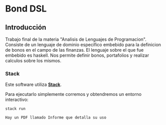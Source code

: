 # Bond DSL

## Introducción
Trabajo final de la materia "Analisis de Lenguajes de Programacion". Consiste de un lenguaje de dominio especifico embebido para la definicion de bonos en el campo de las finanzas. El lenguaje sobre el que fue embebido es haskell. Nos permite definir bonos, portafolios y realizar calculos sobre los mismos.

### Stack
Este software utiliza [**Stack**](https://docs.haskellstack.org/).

Para ejecutarlo simplemente corremos y obtendremos un entorno interactivo:
```
stack run

Hay un PDF llamado Informe que detalla su uso